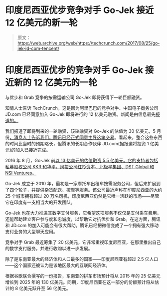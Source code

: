 # 印度尼西亚优步竞争对手 Go-Jek 接近 12 亿美元的新一轮 

> 原文：<https://web.archive.org/web/https://techcrunch.com/2017/08/25/go-jek-jd-com-tencent/>

# 印度尼西亚优步的竞争对手 Go-Jek 接近新的 12 亿美元的一轮

与优步和 Grab 竞争的按需运输公司 Go-Jek 即将获得下一轮巨额融资。

知情人士告诉 TechCrunch，这是因为阿里巴巴的竞争对手、中国电子商务公司 JD.com 已经同意加入 Go-Jek 即将进行的 12 亿美元融资。新闻是由信息最先[报道的。](https://web.archive.org/web/20221025233214/https://www.theinformation.com/chinas-jd-com-invests-in-indonesias-uber-rival-go-jek)

我们报道了即将到来的一轮融资，该轮融资对 Go-Jek 的估值为 30 亿美元，5 月份[，消息人士告诉我们，腾讯已经正式同意主导这笔交易](https://web.archive.org/web/20221025233214/https://beta.techcrunch.com/2017/05/03/go-jek-tencent-1-2-billion/)。看起来，整合这些东西的时间比当时的预期略长，但腾讯的长期合作伙伴 JD.com(据报道将投资 1 亿美元)的加入已接近完成。

2016 年 8 月，Go-Jek 前[以 13 亿美元的估值融资 5.5 亿美元。它的支持者包括私募股权公司 KKR 和华平，风投公司红杉资本、北极星集团、DST Global 和 NSI Ventures。](https://web.archive.org/web/20221025233214/https://beta.techcrunch.com/2016/08/04/indonesias-go-jek-raises-550-million-to-battle-uber-and-grab/)

Go-Jek 成立于 2010 年，最初是一家摩托车出租车按需服务公司，但后来扩展到了四个轮子，并提供杂货配送、按摩等服务。该公司最近声称在印度尼西亚的大约 25 个城市拥有超过 20 万名司机，印度尼西亚仍然是它唯一活跃的市场——尽管它在印度有一支相当大的开发团队。

Go-Jek 也在大力推进其数字支付服务，它希望这项服务不仅仅是支付乘车费用，还能帮助建立客户参与度和忠诚度，以帮助它对抗优步和 Grab。在这方面，腾讯和 JD.com 的加入可能会有很大帮助。腾讯已经把微信变成了一个拥有强大移动支付业务的大型聊天应用。

竞争对手 Grab 最近筹集了 20 亿美元，它非常重视印度尼西亚，在那里推出自己的数字支付服务，并进行收购以进一步发展。

除了是东南亚最大的经济体和人口最多的国家——印度尼西亚有超过 2.5 亿人口——这个国家还被认为是该地区最大的互联网经济体。

根据谷歌联合撰写的一份报告，东南亚的拼车市场预计将从 2015 年的 25 亿美元增长到 2025 年的 130 亿美元。同期，印度尼西亚在这一部分的份额预计将从估计的 8 亿美元跃升至 56 亿美元。